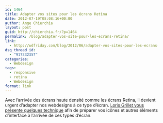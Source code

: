 ```yaml
---
id: 1464
title: Adapter vos sites pour les écrans Retina
date: 2012-07-19T08:08:16+00:00
author: Ange Chierchia
layout: post
guid: http://chierchia.fr/?p=1464
permalink: /blog/adapter-vos-site-pour-les-ecrans-retina/
link:
  - http://wdfriday.com/blog/2012/06/adapter-vos-sites-pour-les-ecrans-retina/
dsq_thread_id:
  - "917332357"
categories:
  - Webdesign
tags:
  - responsive
  - retina
  - Webdesign
format: link
---
```

Avec l&rsquo;arrivée des écrans haute densité comme les écrans Retina, il devient urgent d&rsquo;adapter nos webdesigns à ce type d&rsquo;écran. <a href="http://wdfriday.com/blog/2012/06/adapter-vos-sites-pour-les-ecrans-retina/" target="_blank">Loris Grillet vous présente quelques technique</a> afin de préparer vos icônes et autres éléments d&rsquo;interface à l&rsquo;arrivée de ces types d&rsquo;écran.